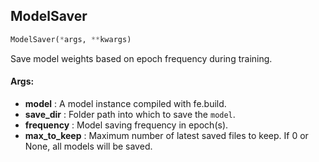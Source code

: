 ## ModelSaver
```python
ModelSaver(*args, **kwargs)
```
Save model weights based on epoch frequency during training.


#### Args:

* **model** :  A model instance compiled with fe.build.
* **save_dir** :  Folder path into which to save the `model`.
* **frequency** :  Model saving frequency in epoch(s).
* **max_to_keep** :  Maximum number of latest saved files to keep. If 0 or None, all models will be saved.